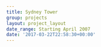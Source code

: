 ```yaml
---
title: Sydney Tower
group: projects
layout: project_layout
date_range: Starting April 2007
date: '2017-03-22T22:58:30+00:00'
---
```

